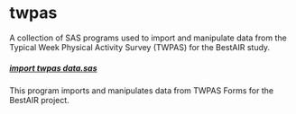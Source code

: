 twpas
=====
A collection of SAS programs used to import and manipulate data from the Typical Week Physical Activity Survey (TWPAS) for the BestAIR study.

##### [import twpas data.sas](https://github.com/sleepepi/bestair-sas/blob/master/twpas/import%20twpas%20data.sas)  
This program imports and manipulates data from TWPAS Forms for the BestAIR project.  
